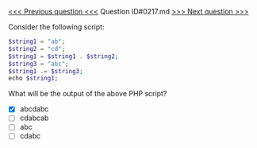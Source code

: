 [<<< Previous question <<<](0216.md)  Question ID#0217.md  [>>> Next question >>>](0218.md) 

Consider the following script:

```php
$string1 = "ab";
$string2 = "cd";
$string1 = $string1 . $string2; 
$string3 = "abc";
$string1 .= $string3;
echo $string1;
```
What will be the output of the above PHP script?

- [x] abcdabc
- [ ] cdabcab
- [ ] abc
- [ ] cdabc
